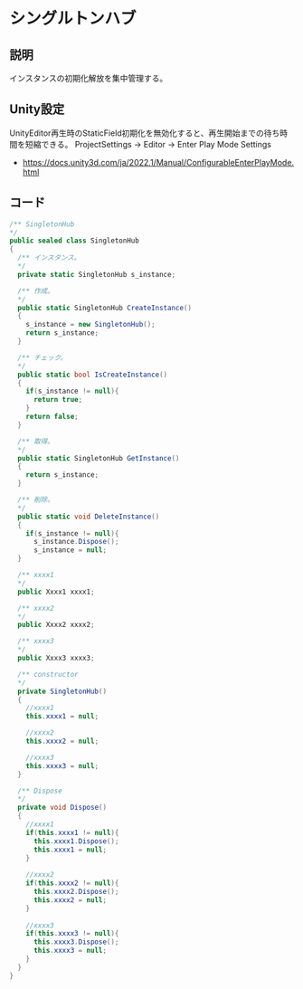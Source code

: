 # シングルトンハブ

## 説明
インスタンスの初期化解放を集中管理する。

## Unity設定
UnityEditor再生時のStaticField初期化を無効化すると、再生開始までの待ち時間を短縮できる。
ProjectSettings -> Editor -> Enter Play Mode Settings
* https://docs.unity3d.com/ja/2022.1/Manual/ConfigurableEnterPlayMode.html

## コード
```cs
/** SingletonHub
*/
public sealed class SingletonHub
{
  /** インスタンス。
  */
  private static SingletonHub s_instance;

  /** 作成。
  */
  public static SingletonHub CreateInstance()
  {
    s_instance = new SingletonHub();
    return s_instance;
  }

  /** チェック。
  */
  public static bool IsCreateInstance()
  {
    if(s_instance != null){
      return true;
    }
    return false;
  }

  /** 取得。
  */
  public static SingletonHub GetInstance()
  {
    return s_instance;			
  }

  /** 削除。
  */
  public static void DeleteInstance()
  {
    if(s_instance != null){
      s_instance.Dispose();
      s_instance = null;
  }

  /** xxxx1
  */
  public Xxxx1 xxxx1;

  /** xxxx2
  */
  public Xxxx2 xxxx2;

  /** xxxx3
  */
  public Xxxx3 xxxx3;

  /** constructor
  */
  private SingletonHub()
  {
    //xxxx1
    this.xxxx1 = null;

    //xxxx2
    this.xxxx2 = null;

    //xxxx3
    this.xxxx3 = null; 
  }

  /** Dispose
  */
  private void Dispose()
  {
    //xxxx1
    if(this.xxxx1 != null){
      this.xxxx1.Dispose();
      this.xxxx1 = null;
    }
    
    //xxxx2
    if(this.xxxx2 != null){
      this.xxxx2.Dispose();
      this.xxxx2 = null;
    }
    
    //xxxx3
    if(this.xxxx3 != null){
      this.xxxx3.Dispose();
      this.xxxx3 = null;
    }
  }
}
```

